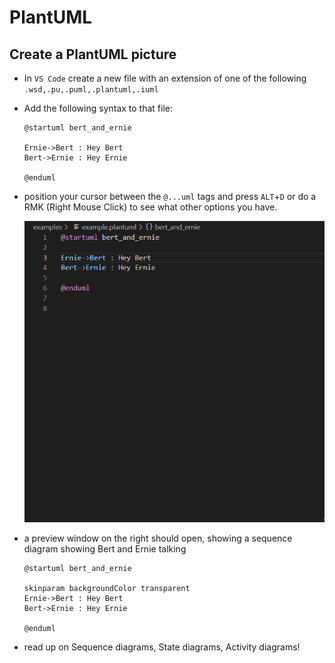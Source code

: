 # PlantUML

## Create a PlantUML picture

- In `VS Code` create a new file with an extension of one of the following `.wsd,.pu,.puml,.plantuml,.iuml`
- Add the following syntax to that file:
  ```
  @startuml bert_and_ernie

  Ernie->Bert : Hey Bert
  Bert->Ernie : Hey Ernie

  @enduml
  ```
- position your cursor between the `@...uml` tags and press `ALT`+`D` or do a RMK (Right Mouse Click) to see what other options you have.

   ![VSCodePlantUmlPreview](code_plantuml_render.gif "PlantUML preview")

- a preview window on the right should open, showing a sequence diagram showing Bert and Ernie talking
  
  ```plantuml
  @startuml bert_and_ernie
  
  skinparam backgroundColor transparent
  Ernie->Bert : Hey Bert
  Bert->Ernie : Hey Ernie

  @enduml
  ```
 - read up on Sequence diagrams, State diagrams, Activity diagrams!